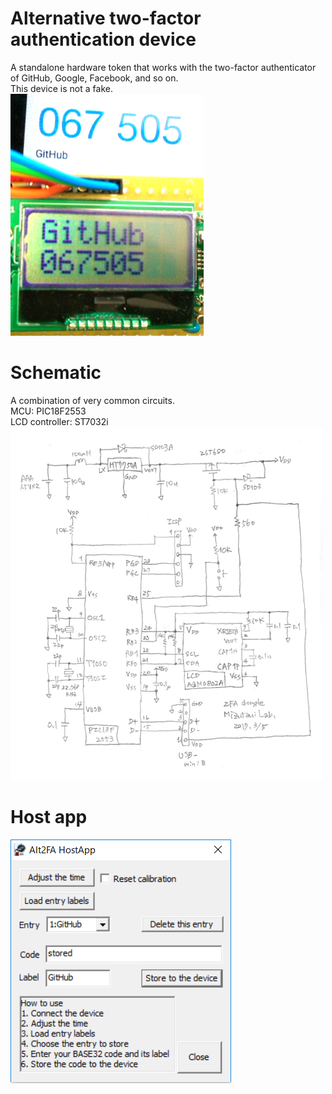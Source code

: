 # Alternative two-factor authentication device
A standalone hardware token that works with the two-factor authenticator of GitHub, Google, Facebook, and so on.  
This device is not a fake.  
<IMG alt=LCDdisp src="pics/Alt2FA_LCDdisp.png"><BR>

# Schematic
A combination of very common circuits.  
MCU: PIC18F2553  
LCD controller: ST7032i  
<img alt=schematic src="pics/schematic.png"><BR>

# Host app
<img alt=screenShot src="pics/hostapp.png"><BR>
